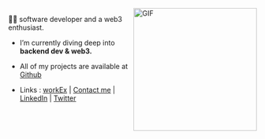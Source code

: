 
<img align="right" alt="GIF" src="https://github.com/nielchaudhary/nielchaudhary/blob/main/eldritch-blast-zombozo.gif?raw=true" width="250" height="250" />

🥷🏻 software developer and a web3 enthusiast.

- I’m currently diving deep into **backend dev & web3.**

- All of my projects are available at [Github](https://www.github.com/nielchaudhary)


- Links : [workEx](https://drive.google.com/file/d/1g7k8vIdPfwHoU7xRnQnhHRJhb-MDnds3/view) | [Contact me](mailto:neilchaudhary12@gmail.com) | [LinkedIn](https://www.linkedin.com/in/neel-chaudhary-b047ab196/) | [Twitter](https://twitter.com/nielchaudhary09)
